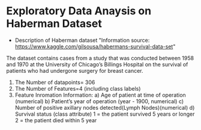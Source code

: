 # Exploratory Data Anaysis on Haberman Dataset

- Description of Haberman dataset
"Information source: https://www.kaggle.com/gilsousa/habermans-survival-data-set"

 The dataset contains cases from a study that was conducted between 1958 and 1970 at the
 University of Chicago’s Billings Hospital on the survival of patients who had undergone surgery
 for breast cancer.
 1) The Number of datapoints= 306
 2) The Number of Features=4 (including class labels)
 3) Feature Inromation Information:
   a) Age of patient at time of operation (numerical)
   b) Patient’s year of operation (year - 1900, numerical)
   c) Number of positive axillary nodes detected(Lymph Nodes)(numerical)
   d) Survival status (class attribute) 1 = the patient survived 5 years or longer 2 = the patient
      died within 5 year



